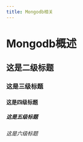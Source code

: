 ```yaml
---
title: Mongodb相关
---
```


# Mongodb概述

## 这是二级标题

### 这是三级标题

#### 这是四级标题

##### 这是五级标题

###### 这是六级标题

